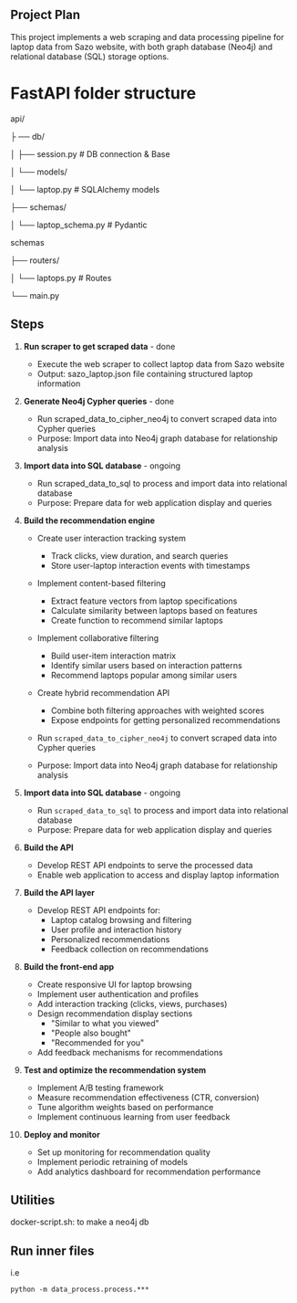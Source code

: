 ## Project Plan

This project implements a web scraping and data processing pipeline for laptop data from Sazo website, with both graph database (Neo4j) and relational database (SQL) storage options.

# FastAPI folder structure

api/

├ ── db/

│ ├── session.py # DB connection & Base

│ └── models/

│ └── laptop.py # SQLAlchemy models

├── schemas/

│ └── laptop_schema.py # Pydantic

schemas

├── routers/

│ └── laptops.py # Routes

└── main.py

## Steps

1. **Run scraper to get scraped data** - done

   - Execute the web scraper to collect laptop data from Sazo website
   - Output: sazo_laptop.json file containing structured laptop information

2. **Generate Neo4j Cypher queries** - done
   - Run scraped_data_to_cipher_neo4j to convert scraped data into Cypher queries
   - Purpose: Import data into Neo4j graph database for relationship analysis

3. **Import data into SQL database** - ongoing
   - Run scraped_data_to_sql to process and import data into relational database
   - Purpose: Prepare data for web application display and queries

4. **Build the recommendation engine**
   - Create user interaction tracking system
     - Track clicks, view duration, and search queries
     - Store user-laptop interaction events with timestamps
   - Implement content-based filtering
     - Extract feature vectors from laptop specifications
     - Calculate similarity between laptops based on features
     - Create function to recommend similar laptops
   - Implement collaborative filtering
     - Build user-item interaction matrix
     - Identify similar users based on interaction patterns
     - Recommend laptops popular among similar users
   - Create hybrid recommendation API
     - Combine both filtering approaches with weighted scores
     - Expose endpoints for getting personalized recommendations

   - Run `scraped_data_to_cipher_neo4j` to convert scraped data into Cypher queries
   - Purpose: Import data into Neo4j graph database for relationship analysis

3. **Import data into SQL database** - ongoing

   - Run `scraped_data_to_sql` to process and import data into relational database
   - Purpose: Prepare data for web application display and queries

4. **Build the API**

   - Develop REST API endpoints to serve the processed data
   - Enable web application to access and display laptop information

5. **Build the API layer**
   - Develop REST API endpoints for:
     - Laptop catalog browsing and filtering
     - User profile and interaction history
     - Personalized recommendations
     - Feedback collection on recommendations

6. **Build the front-end app**
   - Create responsive UI for laptop browsing
   - Implement user authentication and profiles
   - Add interaction tracking (clicks, views, purchases)
   - Design recommendation display sections
     - "Similar to what you viewed"
     - "People also bought"
     - "Recommended for you"
   - Add feedback mechanisms for recommendations

7. **Test and optimize the recommendation system**
   - Implement A/B testing framework
   - Measure recommendation effectiveness (CTR, conversion)
   - Tune algorithm weights based on performance
   - Implement continuous learning from user feedback

8. **Deploy and monitor**
   - Set up monitoring for recommendation quality
   - Implement periodic retraining of models
   - Add analytics dashboard for recommendation performance

## Utilities

docker-script.sh: to make a neo4j db

## Run inner files

i.e

```
python -m data_process.process.***
```

